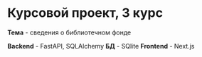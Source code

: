 # Курсовой проект, 3 курс
**Тема** - сведения о библиотечном фонде

**Backend** - FastAPI, SQLAlchemy
**БД** - SQlite
**Frontend** - Next.js
